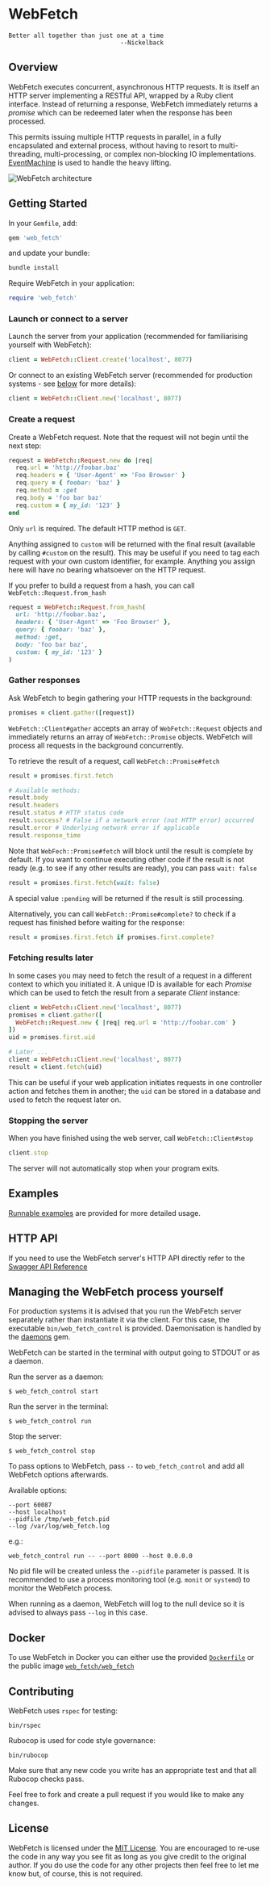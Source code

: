 # WebFetch

```
Better all together than just one at a time
                               --Nickelback
```

## Overview

WebFetch executes concurrent, asynchronous HTTP requests. It is itself an HTTP server implementing a RESTful API, wrapped by a Ruby client interface. Instead of returning a response, WebFetch immediately returns a *promise* which can be redeemed later when the response has been processed.

This permits issuing multiple HTTP requests in parallel, in a fully encapsulated and external process, without having to resort to multi-threading, multi-processing, or complex non-blocking IO implementations. [EventMachine][1] is used to handle the heavy lifting.

![WebFetch architecture][2]

## Getting Started

In your `Gemfile`, add:

``` ruby
gem 'web_fetch'
```

and update your bundle:

``` ruby
bundle install
```

Require WebFetch in your application:

``` ruby
require 'web_fetch'
```

### Launch or connect to a server

Launch the server from your application (recommended for familiarising yourself
with WebFetch):

``` ruby
client = WebFetch::Client.create('localhost', 8077)
```

Or connect to an existing WebFetch server (recommended for production systems - see [below](#process-management) for more details):

``` ruby
client = WebFetch::Client.new('localhost', 8077)
```

### Create a request

Create a WebFetch request. Note that the request will not begin until the next step:

``` ruby
request = WebFetch::Request.new do |req|
  req.url = 'http://foobar.baz'
  req.headers = { 'User-Agent' => 'Foo Browser' }
  req.query = { foobar: 'baz' }
  req.method = :get
  req.body = 'foo bar baz'
  req.custom = { my_id: '123' }
end
```

Only `url` is required. The default HTTP method is `GET`.

Anything assigned to `custom` will be returned with the final result (available by calling `#custom` on the result). This may be useful if you need to tag each request with your own custom identifier, for example. Anything you assign here will have no bearing whatsoever on the HTTP request.

If you prefer to build a request from a hash, you can call `WebFetch::Request.from_hash`

``` ruby
request = WebFetch::Request.from_hash(
  url: 'http://foobar.baz',
  headers: { 'User-Agent' => 'Foo Browser' },
  query: { foobar: 'baz' },
  method: :get,
  body: 'foo bar baz',
  custom: { my_id: '123' }
)
```

### Gather responses

Ask WebFetch to begin gathering your HTTP requests in the background:

``` ruby
promises = client.gather([request])
```

`WebFetch::Client#gather` accepts an array of `WebFetch::Request` objects and immediately returns an array of `WebFetch::Promise` objects. WebFetch will process all requests in the background concurrently.

To retrieve the result of a request, call `WebFetch::Promise#fetch`

``` ruby
result = promises.first.fetch

# Available methods:
result.body
result.headers
result.status # HTTP status code
result.success? # False if a network error (not HTTP error) occurred
result.error # Underlying network error if applicable
result.response_time
```

Note that `WebFech::Promise#fetch` will block until the result is complete by default. If you want to continue executing other code if the result is not ready (e.g. to see if any other results are ready), you can pass `wait: false`

``` ruby
result = promises.first.fetch(wait: false)
```

A special value `:pending` will be returned if the result is still processing.

Alternatively, you can call `WebFetch::Promise#complete?` to check if a request has finished before waiting for the response:

``` ruby
result = promises.first.fetch if promises.first.complete?
```

### Fetching results later

In some cases you may need to fetch the result of a request in a different context to which you initiated it. A unique ID is available for each *Promise* which can be used to fetch the result from a separate *Client* instance:

``` ruby
client = WebFetch::Client.new('localhost', 8077)
promises = client.gather([
  WebFetch::Request.new { |req| req.url = 'http://foobar.com' }
])
uid = promises.first.uid

# Later ...
client = WebFetch::Client.new('localhost', 8077)
result = client.fetch(uid)
```

This can be useful if your web application initiates requests in one controller action and fetches them in another; the `uid` can be stored in a database and used to fetch the request later on.

### Stopping the server

When you have finished using the web server, call `WebFetch::Client#stop`

``` ruby
client.stop
```

The server will not automatically stop when your program exits.

## Examples

[Runnable examples][5] are provided for more detailed usage.

## HTTP API

If you need to use the WebFetch server's HTTP API directly refer to the [Swagger API Reference][6]

## Managing the WebFetch process yourself <a name='process-management'></a>

For production systems it is advised that you run the WebFetch server separately rather than instantiate it via the client. For this case, the executable `bin/web_fetch_control` is provided. Daemonisation is handled by the [daemons][7] gem.

WebFetch can be started in the terminal with output going to STDOUT or as a daemon.

Run the server as a daemon:

```
$ web_fetch_control start
```

Run the server in the terminal:

```
$ web_fetch_control run
```

Stop the server:

```
$ web_fetch_control stop
```

To pass options to WebFetch, pass `--` to `web_fetch_control` and add all WebFetch options afterwards.

Available options:

```
--port 60087
--host localhost
--pidfile /tmp/web_fetch.pid
--log /var/log/web_fetch.log
```

e.g.:

```
web_fetch_control run -- --port 8000 --host 0.0.0.0
```

No pid file will be created unless the `--pidfile` parameter is passed. It is recommended to use a process monitoring tool (e.g. `monit` or `systemd`) to monitor the WebFetch process.

When running as a daemon, WebFetch will log to the null device so it is advised to always pass `--log` in this case.

## Docker

To use WebFetch in Docker you can either use the provided [`Dockerfile`](docker/Dockerfile) or the public image [`web_fetch/web_fetch`](https://hub.docker.com/r/webfetch/webfetch/)

## Contributing

WebFetch uses `rspec` for testing:

```
bin/rspec
```

Rubocop is used for code style governance:

```
bin/rubocop
```

Make sure that any new code you write has an appropriate test and that all Rubocop checks pass.

Feel free to fork and create a pull request if you would like to make any changes.

## License

WebFetch is licensed under the [MIT License][8]. You are encouraged to re-use the code in any way you see fit as long as you give credit to the original author. If you do use the code for any other projects then feel free to let me know but, of course, this is not required.

[1]: https://github.com/eventmachine/eventmachine
[2]: doc/web_fetch_architecture.png
[3]: https://github.com/lostisland/faraday
[4]: lib/web_fetch/client.rb
[5]: doc/examples/
[6]: swagger.yaml
[7]: https://github.com/thuehlinger/daemons
[8]: LICENSE
